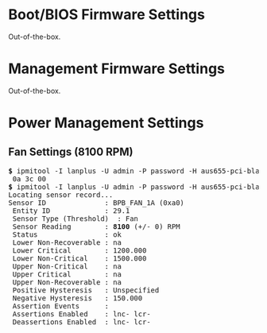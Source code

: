 # Boot/BIOS Firmware Settings

Out-of-the-box.

# Management Firmware Settings
  
Out-of-the-box.

# Power Management Settings

## Fan Settings (8100 RPM)

<pre>
<b>&dollar;</b> ipmitool -I lanplus -U admin -P password -H aus655-pci-blanco-bmc.qualcomm.com raw 0x2e 0x10 0x0a 0x3c 0 64 1 <b>100</b> 0xFF
 0a 3c 00
<b>&dollar;</b> ipmitool -I lanplus -U admin -P password -H aus655-pci-blanco-bmc.qualcomm.com sensor get BPB_FAN_1A
Locating sensor record...
Sensor ID              : BPB_FAN_1A (0xa0)
 Entity ID             : 29.1
 Sensor Type (Threshold)  : Fan
 Sensor Reading        : <b>8100</b> (+/- 0) RPM
 Status                : ok
 Lower Non-Recoverable : na
 Lower Critical        : 1200.000
 Lower Non-Critical    : 1500.000
 Upper Non-Critical    : na
 Upper Critical        : na
 Upper Non-Recoverable : na
 Positive Hysteresis   : Unspecified
 Negative Hysteresis   : 150.000
 Assertion Events      :
 Assertions Enabled    : lnc- lcr-
 Deassertions Enabled  : lnc- lcr-
</pre>
